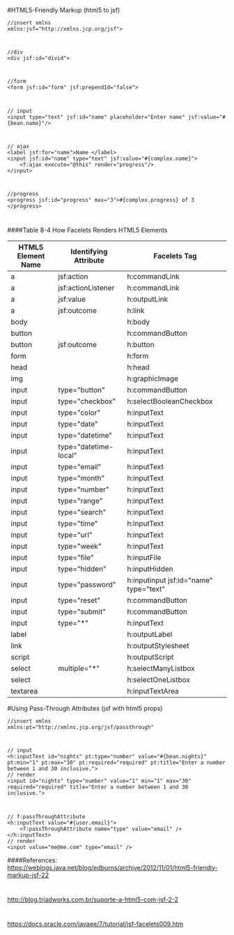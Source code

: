 #HTML5-Friendly Markup (html5 to jsf)

	//insert xmlns
	xmlns:jsf="http://xmlns.jcp.org/jsf">
#
	//div
	<div jsf:id="divid">
#
	//form
	<form jsf:id="form" jsf:prependId="false">
#
	// input
	<input type="text" jsf:id="name" placeholder="Enter name" jsf:value="#{bean.name}"/>
#
	// ajax
	<label jsf:for="name">Name </label>
	<input jsf:id="name" type="text" jsf:value="#{complex.name}">
		<f:ajax execute="@this" render="progress"/>
	</input>
#
	//progress
	<progress jsf:id="progress" max="3">#{complex.progress} of 3 </progress>
#

####Table 8-4 How Facelets Renders HTML5 Elements

HTML5 Element Name | Identifying Attribute | Facelets Tag
------------- | ------------- | -------------
a | jsf:action | h:commandLink
a | jsf:actionListener | h:commandLink
a | jsf:value | h:outputLink
a | jsf:outcome | h:link
body |  | h:body
button |  | h:commandButton
button | jsf:outcome | h:button
form |  | h:form
head |  | h:head
img |  | h:graphicImage
input | type="button" | h:commandButton
input | type="checkbox" | h:selectBooleanCheckbox
input | type="color" | h:inputText
input | type="date" | h:inputText
input | type="datetime" | h:inputText
input | type="datetime-local" | h:inputText
input | type="email" | h:inputText
input | type="month" | h:inputText
input | type="number" | h:inputText
input | type="range" | h:inputText | 
input | type="search" | h:inputText
input | type="time" | h:inputText
input | type="url" | h:inputText
input | type="week" | h:inputText
input | type="file" | h:inputFile
input | type="hidden" | h:inputHidden
input | type="password" | h:inputinput jsf:id="name" type="text" 
input | type="reset" | h:commandButton
input | type="submit" | h:commandButton
input | type="*" | h:inputText
label |  | h:outputLabel
link |  | h:outputStylesheet
script |  | h:outputScript
select | multiple="*" | h:selectManyListbox
select |  | h:selectOneListbox
textarea |  | h:inputTextArea

#Using Pass-Through Attributes (jsf with html5 props)

	//insert xmlns
	xmlns:pt="http://xmlns.jcp.org/jsf/passthrough"
#
	// input
	<h:inputText id="nights" pt:type="number" value="#{bean.nights}" pt:min="1" pt:max="30" pt:required="required" pt:title="Enter a number between 1 and 30 inclusive.">
	// render
	<input id="nights" type="number" value="1" min="1" max="30" required="required" title="Enter a number between 1 and 30 inclusive.">
#
	// f:passThroughAttribute
	<h:inputText value="#{user.email}">
		<f:passThroughAttribute name="type" value="email" />
	</h:inputText>
	// render
	<input value="me@me.com" type="email" />

####References:
https://weblogs.java.net/blog/edburns/archive/2012/11/01/html5-friendly-markup-jsf-22
#
http://blog.triadworks.com.br/suporte-a-html5-com-jsf-2-2
#
https://docs.oracle.com/javaee/7/tutorial/jsf-facelets009.htm
